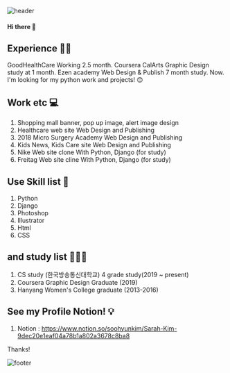 ![header](https://capsule-render.vercel.app/api?type=wave&color=auto&height=300&section=header&text=FineLineFE&fontSize=90)

#### Hi there 👋

## Experience ✍🏻
GoodHealthCare Working 2.5 month.
Coursera CalArts Graphic Design study at 1 month.
Ezen academy Web Design & Publish 7 month study.
Now. I'm looking for my python work and projects! 😊

## Work etc 💻
1) Shopping mall banner, pop up image, alert image design
2) Healthcare web site Web Design and Publishing
3) 2018 Micro Surgery Academy Web Design and Publishing
4) Kids News, Kids Care site Web Design and Publishing
5) Nike Web site clone With Python, Django (for study)
6) Freitag Web site cline With Python, Django (for study)

## Use Skill list 💫
1) Python
2) Django
3) Photoshop
4) Illustrator
5) Html
6) CSS


## and study list 👩🏻‍💻
1) CS study (한국방송통신대학교) 4 grade study(2019 ~ present)
2) Coursera Graphic Design Graduate (2019)
3) Hanyang Women's College graduate (2013-2016)


## See my Profile Notion! 💡
1) Notion : https://www.notion.so/soohyunkim/Sarah-Kim-9dec20e1eaf04a78b1a802a3678c8ba8


Thanks!

![footer](https://capsule-render.vercel.app/api?section=footer)
